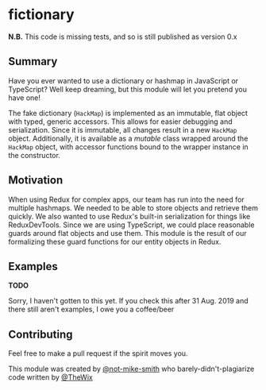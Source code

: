 # fictionary

__N.B.__ This code is missing tests, and so is still published as version 0.x

## Summary

Have you ever wanted to use a dictionary or hashmap in JavaScript or TypeScript? Well keep dreaming, but this module will let you pretend you have one!

The fake dictionary (`HackMap`) is implemented as an immutable, flat object with typed, generic accessors. This allows for easier debugging and serialization.
Since it is immutable, all changes result in a new `HackMap` object.
Additionally, it is available as a _mutable_ class wrapped around the `HackMap` object, with accessor functions bound to the wrapper instance in the constructor.

## Motivation

When using Redux for complex apps, our team has run into the need for multiple hashmaps.
We needed to be able to store objects and retrieve them quickly. We also wanted to use Redux's built-in serialization for things like ReduxDevTools.
Since we are using TypeScript, we could place reasonable guards around flat objects and use them. This module is the result of our formalizing these guard functions for our entity objects in Redux.

## Examples

__TODO__

Sorry, I haven't gotten to this yet.  If you check this after 31 Aug. 2019 and there still aren't examples, I owe you a coffee/beer

## Contributing

Feel free to make a pull request if the spirit moves you.

This module was created by [@not-mike-smith](https://github.com/not-mike-smith) who barely-didn't-plagiarize code written by [@TheWix](https://github.com/TheWix)
